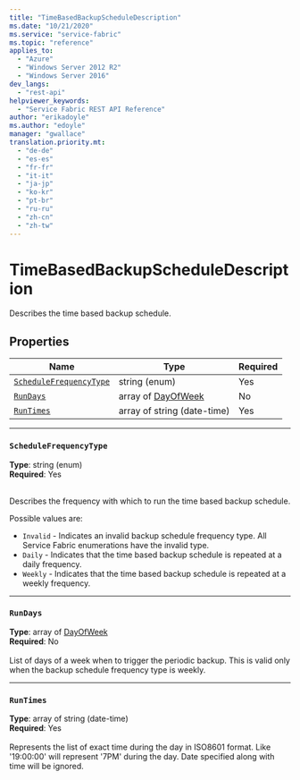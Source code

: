 ```yaml
---
title: "TimeBasedBackupScheduleDescription"
ms.date: "10/21/2020"
ms.service: "service-fabric"
ms.topic: "reference"
applies_to: 
  - "Azure"
  - "Windows Server 2012 R2"
  - "Windows Server 2016"
dev_langs: 
  - "rest-api"
helpviewer_keywords: 
  - "Service Fabric REST API Reference"
author: "erikadoyle"
ms.author: "edoyle"
manager: "gwallace"
translation.priority.mt: 
  - "de-de"
  - "es-es"
  - "fr-fr"
  - "it-it"
  - "ja-jp"
  - "ko-kr"
  - "pt-br"
  - "ru-ru"
  - "zh-cn"
  - "zh-tw"
---
```

# TimeBasedBackupScheduleDescription

Describes the time based backup schedule.

## Properties
| Name | Type | Required |
| --- | --- | --- |
| [`ScheduleFrequencyType`](#schedulefrequencytype) | string (enum) | Yes |
| [`RunDays`](#rundays) | array of [DayOfWeek](sfclient-v72-model-dayofweek.md) | No |
| [`RunTimes`](#runtimes) | array of string (date-time) | Yes |

____
### `ScheduleFrequencyType`
__Type__: string (enum) <br/>
__Required__: Yes<br/>
<br/>


Describes the frequency with which to run the time based backup schedule.


Possible values are: 

  - `Invalid` - Indicates an invalid backup schedule frequency type. All Service Fabric enumerations have the invalid type.
  - `Daily` - Indicates that the time based backup schedule is repeated at a daily frequency.
  - `Weekly` - Indicates that the time based backup schedule is repeated at a weekly frequency.



____
### `RunDays`
__Type__: array of [DayOfWeek](sfclient-v72-model-dayofweek.md) <br/>
__Required__: No<br/>
<br/>
List of days of a week when to trigger the periodic backup. This is valid only when the backup schedule frequency type is weekly.

____
### `RunTimes`
__Type__: array of string (date-time) <br/>
__Required__: Yes<br/>
<br/>
Represents the list of exact time during the day in ISO8601 format. Like '19:00:00' will represent '7PM' during the day. Date specified along with time will be ignored.
